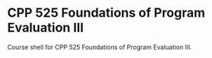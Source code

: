 # CPP 525 Foundations of Program Evaluation III

Course shell for CPP 525 Foundations of Program Evaluation III.
